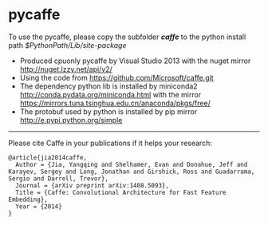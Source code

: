 # pycaffe
To use the pycaffe, please copy the subfolder <b>*caffe*</b> to the python install path *$PythonPath/Lib/site-package*
- Produced cpuonly pycaffe by Visual Studio 2013 with the nuget mirror http://nuget.lzzy.net/api/v2/
- Using the code from https://github.com/Microsoft/caffe.git
- The dependency python lib is installed by miniconda2 http://conda.pydata.org/miniconda.html  with the mirror https://mirrors.tuna.tsinghua.edu.cn/anaconda/pkgs/free/
- The protobuf used by python is installed by pip mirror http://e.pypi.python.org/simple

______________________________

Please cite Caffe in your publications if it helps your research:

    @article{jia2014caffe,
      Author = {Jia, Yangqing and Shelhamer, Evan and Donahue, Jeff and Karayev, Sergey and Long, Jonathan and Girshick, Ross and Guadarrama, Sergio and Darrell, Trevor},
      Journal = {arXiv preprint arXiv:1408.5093},
      Title = {Caffe: Convolutional Architecture for Fast Feature Embedding},
      Year = {2014}
    }
